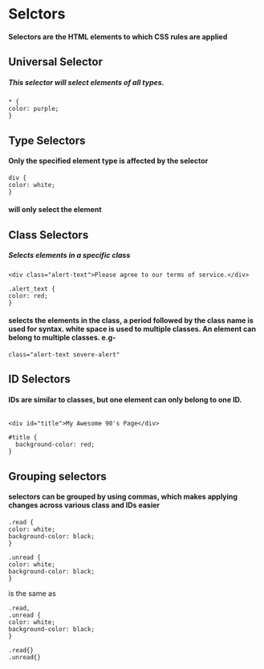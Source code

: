 # Selctors
#### Selectors are the HTML elements to which CSS rules are applied
## Universal Selector
##### This selector will select elements of all types. 
```
* {
color: purple;
}
```
## Type Selectors
#### Only the specified element type is affected by the selector
```
div {
color: white;
}
```
#### will only select the element <div>
## Class Selectors
##### Selects elements in a specific class
```
<div class="alert-text">Please agree to our terms of service.</div>

```
```
.alert_text {
color: red;
}
```
#### selects the elements in the class, a period followed by the class name is used for syntax. white space is used to multiple classes. An element can belong to multiple classes. e.g-
```
class="alert-text severe-alert"
```
## ID Selectors
#### IDs are similar to classes, but one element can only belong to one ID.
```

<div id="title">My Awesome 90's Page</div>

```
```
#title {
  background-color: red;
}

```
## Grouping selectors
#### selectors can be grouped by using commas, which makes applying changes across various class and IDs easier
```
.read {
color: white;
background-color: black;
}

.unread {
color: white;
background-color: black;
}
```
is the same as 
```
.read,
.unread {
color: white;
background-color: black;
}

.read{}
.unread{}
```


